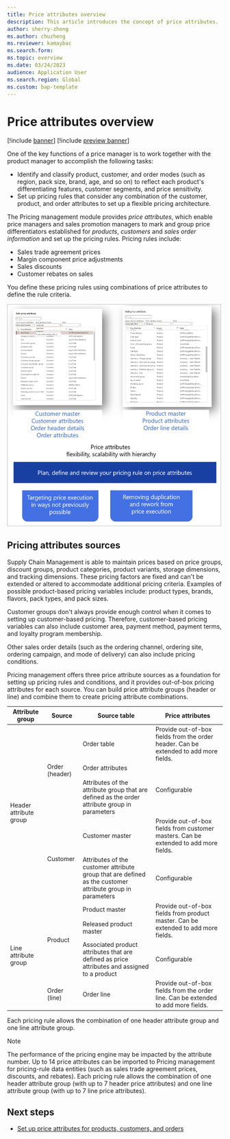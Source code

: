 ```yaml
---
title: Price attributes overview
description: This article introduces the concept of price attributes.
author: sherry-zheng
ms.author: chuzheng
ms.reviewer: kamaybac
ms.search.form:
ms.topic: overview
ms.date: 03/24/2023
audience: Application User
ms.search.region: Global
ms.custom: bap-template
---
```


# Price attributes overview

[!include [banner](../includes/banner.md)]
[!include [preview banner](../includes/preview-banner.md)]
<!-- KFM: Preview until further notice -->

One of the key functions of a price manager is to work together with the product manager to accomplish the following tasks:

- Identify and classify product, customer, and order modes (such as region, pack size, brand, age, and so on) to reflect each product's differentiating features, customer segments, and price sensitivity. <!-- KFM: Please confirm that my edit is still correct. -->
- Set up pricing rules that consider any combination of the customer, product, and order attributes to set up a flexible pricing architecture. <!-- KFM: are the "attributes" mentioned here the same as the "modes" mentioned above?-->

The Pricing management module provides *price attributes*, which enable price managers and sales promotion managers to mark and group price differentiators established for *products*, *customers* and *sales order information* and set up the pricing rules. Pricing rules include:

- Sales trade agreement prices
- Margin component price adjustments
- Sales discounts
- Customer rebates on sales

You define these pricing rules using combinations of price attributes to define the rule criteria.

<!-- KFM: Introduce the following image. What are we showing here? -->

[<img src="media/price-attributes.png" alt="Price attributes." title="Price attributes" width="500" />](media/price-attributes.png#lightbox)

## Pricing attributes sources

Supply Chain Management is able to maintain prices based on price groups, discount groups, product categories, product variants, storage dimensions, and tracking dimensions. These pricing factors are fixed and can't be extended or altered to accommodate additional pricing criteria. Examples of possible product-based pricing variables include: product types, brands, flavors, pack types, and pack sizes.

Customer groups don't always provide enough control when it comes to setting up customer-based pricing. Therefore, customer-based pricing variables can also include customer area, payment method, payment terms, and loyalty program membership.

Other sales order details (such as the ordering channel, ordering site, ordering campaign, and mode of delivery) can also include pricing conditions.

Pricing management offers three price attribute sources as a foundation for setting up pricing rules and conditions, and it provides out-of-box pricing attributes for each source. You can build price attribute groups (header or line) and combine them to create pricing attribute combinations.

<!-- KFM: Introduce the following table. What are we showing here? -->

<table>
<thead>
<tr>
<th>Attribute group</th>
<th>Source</th>
<th>Source table</th>
<th>Price attributes</th>
</tr>
</thead>
<tbody>
<tr>
<td rowspan="4">Header attribute group</td>
<td rowspan="2">Order (header)</td>
<td>Order table</td>
<td>Provide out-of-box fields from the order header. Can be extended to add more fields.</td>
</tr>
<tr>
<td>Order attributes<br><br>Attributes of the attribute group that are defined as the order attribute group in parameters</td>
<td>Configurable</td>
</tr>
<tr>
<td rowspan="2">Customer</td>
<td>Customer master</td>
<td>Provide out-of-box fields from customer masters. Can be extended to add more fields.</td>
</tr>
<tr>
<td>Attributes of the customer attribute group that are defined as the customer attribute group in parameters</td>
<td>Configurable</td>
</tr>
<tr>
<td rowspan="3">Line attribute group</td>
<td rowspan="2">Product</td>
<td>Product master<br><br>Released product master</td>
<td>Provide out-of-box fields from product master. Can be extended to add more fields.</td>
</tr>
<tr>
<td>Associated product attributes that are defined as price attributes and assigned to a product</td>
<td>Configurable</td>
</tr>
<tr>
<td>Order (line)</td>
<td>Order line</td>
<td>Provide out-of-box fields from the order line. Can be extended to add more fields.</td>
</tr>
</tbody>
</table>

Each pricing rule allows the combination of one header attribute group and one line attribute group.

> [!NOTE]
> The performance of the pricing engine may be impacted by the attribute number. Up to 14 price attributes can be imported to Pricing management for pricing-rule data entities (such as sales trade agreement prices, discounts, and rebates). Each pricing rule allows the combination of one header attribute group (with up to 7 header price attributes) and one line attribute group (with up to 7 line price attributes).

## Next steps

- [Set up price attributes for products, customers, and orders](price-attributes-setup.md)

